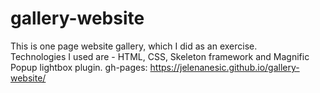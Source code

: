 # gallery-website
This is one page website gallery, which I did as an exercise.	
Technologies I used are - HTML, CSS, Skeleton framework and Magnific Popup lightbox plugin.	
gh-pages: https://jelenanesic.github.io/gallery-website/
